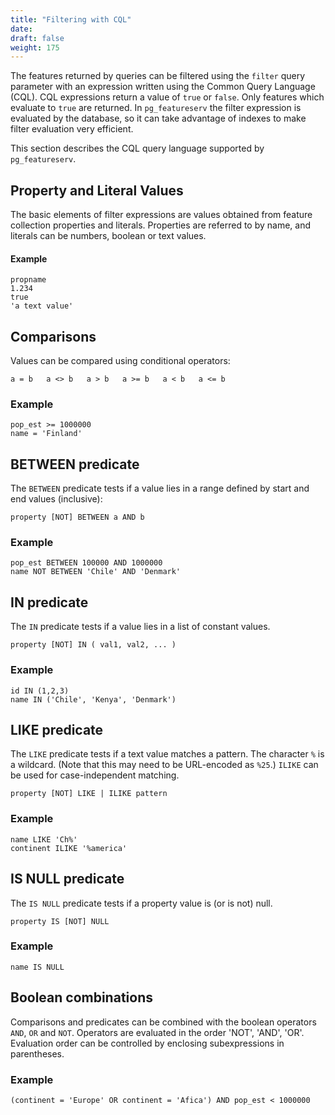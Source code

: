 ```yaml
---
title: "Filtering with CQL"
date:
draft: false
weight: 175
---
```


The features returned by queries can be filtered using
the `filter` query parameter with an expression written using
the Common Query Language (CQL).
CQL expressions return a value of `true` or `false`.
Only features which evaluate to `true` are returned.
In `pg_featureserv` the filter expression is evaluated by the database,
so it can take advantage of indexes to make filter evaluation very efficient.

This section describes the CQL query language supported by `pg_featureserv`.

## Property and Literal Values

The basic elements of filter expressions are values obtained
from feature collection properties and literals.
Properties are referred to by name, and literals can be
numbers, boolean or text values.

#### Example
```
propname
1.234
true
'a text value'
```

## Comparisons

Values can be compared using conditional operators:
```
a = b   a <> b   a > b   a >= b   a < b   a <= b
```

### Example
```
pop_est >= 1000000
name = 'Finland'
```

## BETWEEN predicate

The `BETWEEN` predicate tests if a value lies in a range defined by start and end values (inclusive):
```
property [NOT] BETWEEN a AND b
```

### Example
```
pop_est BETWEEN 100000 AND 1000000
name NOT BETWEEN 'Chile' AND 'Denmark'
```

## IN predicate
The `IN` predicate tests if a value lies in a list of constant values.
```
property [NOT] IN ( val1, val2, ... )
```

### Example
```
id IN (1,2,3)
name IN ('Chile', 'Kenya', 'Denmark')
```

## LIKE predicate
The `LIKE` predicate tests if a text value matches a pattern.
The character `%` is a wildcard.
(Note that this may need to be URL-encoded as `%25`.)
`ILIKE` can be used for case-independent matching.

```
property [NOT] LIKE | ILIKE pattern
```

### Example
```
name LIKE 'Ch%'
continent ILIKE '%america'
```

## IS NULL predicate
The `IS NULL` predicate tests if a property value is (or is not) null.
```
property IS [NOT] NULL
```

### Example
```
name IS NULL
```

## Boolean combinations
Comparisons and predicates can be combined with the
boolean operators `AND`, `OR` and `NOT`.
Operators are evaluated in the order 'NOT', 'AND', 'OR'.
Evaluation order can be controlled by enclosing
subexpressions in parentheses.

### Example
```
(continent = 'Europe' OR continent = 'Afica') AND pop_est < 1000000
```
